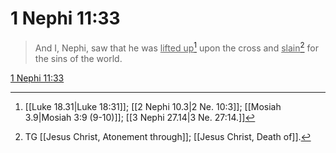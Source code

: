 # 1 Nephi 11:33

> And I, Nephi, saw that he was <u>lifted up</u>[^a] upon the cross and <u>slain</u>[^b] for the sins of the world.

[1 Nephi 11:33](https://www.churchofjesuschrist.org/study/scriptures/bofm/1-ne/11?lang=eng&id=p33#p33)


[^a]: [[Luke 18.31|Luke 18:31]]; [[2 Nephi 10.3|2 Ne. 10:3]]; [[Mosiah 3.9|Mosiah 3:9 (9-10)]]; [[3 Nephi 27.14|3 Ne. 27:14.]]
[^b]: TG [[Jesus Christ, Atonement through]]; [[Jesus Christ, Death of]].
